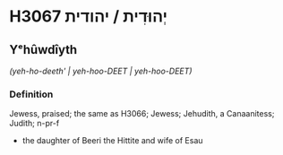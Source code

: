 # H3067 יְהוּדִית / יהודית

## Yᵉhûwdîyth

_(yeh-ho-deeth' | yeh-hoo-DEET | yeh-hoo-DEET)_

### Definition

Jewess, praised; the same as H3066; Jewess; Jehudith, a Canaanitess; Judith; n-pr-f

- the daughter of Beeri the Hittite and wife of Esau
